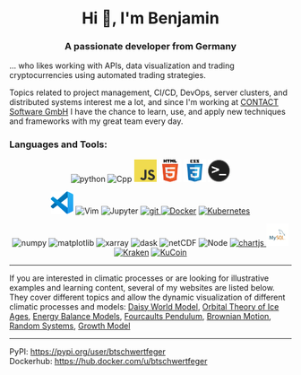<h1 align="center">Hi 👋, I'm Benjamin</h1>
<h3 align="center">A passionate developer from Germany</h3>
<p>... who likes working with APIs, data visualization and trading cryptocurrencies using automated trading strategies.

Topics related to project management, CI/CD, DevOps, server clusters, and distributed systems interest me a lot, and since I'm working at [CONTACT Software GmbH](https://www.contact-software.com/de/) I have the chance to learn, use, and apply new techniques and frameworks with my great team every day.

</p>

<h3 align="left">Languages and Tools:</h3>
<p align="center">
<img alt="python" width="40px" height="40px" src="https://upload.wikimedia.org/wikipedia/commons/thumb/c/c3/Python-logo-notext.svg/768px-Python-logo-notext.svg.png" />
<img alt="Cpp" width="40px" height="40px" src="https://www.vectorsoft.de/wp-content/uploads/2019/10/C_API-300x300.png" />
<img alt="JavaScript" width="40px" height="40px" src="https://raw.githubusercontent.com/github/explore/80688e429a7d4ef2fca1e82350fe8e3517d3494d/topics/javascript/javascript.png" />
<img alt="HTML5" width="40px" height="40px" src="https://raw.githubusercontent.com/github/explore/80688e429a7d4ef2fca1e82350fe8e3517d3494d/topics/html/html.png" />
<img src="https://raw.githubusercontent.com/devicons/devicon/master/icons/css3/css3-original-wordmark.svg" alt="css3" width="40" height="40"/> </a>
<img alt="Terminal" width="40px" height="40px" src="https://raw.githubusercontent.com/github/explore/80688e429a7d4ef2fca1e82350fe8e3517d3494d/topics/terminal/terminal.png" />

<p align="center">
<img alt="Visual Studio Code" width="40px" height="40px" src="https://raw.githubusercontent.com/github/explore/80688e429a7d4ef2fca1e82350fe8e3517d3494d/topics/visual-studio-code/visual-studio-code.png" /> <img alt="Vim" width="40px" height="40px" src="https://upload.wikimedia.org/wikipedia/commons/9/9f/Vimlogo.svg" />
<img alt="Jupyter" height="40px" width="40px" src="https://numfocus.org/wp-content/uploads/2016/07/jupyter-logo-300.png" />
 <a href="https://git-scm.com/" target="_blank" rel="noreferrer"> <img src="https://www.vectorlogo.zone/logos/git-scm/git-scm-icon.svg" alt="git" width="40" height="40"/> </a>
 <a href="https://docker.com" target="_blank" rel="noreferrer">
<img alt="Docker" height="40px" src="https://upload.wikimedia.org/wikipedia/commons/4/4e/Docker_%28container_engine%29_logo.svg" /></a>
<a href="https://kubernetes.io/" target="_blank" rel="noreferrer">
<img alt="Kubernetes" width="40px" height="40px" src="https://upload.wikimedia.org/wikipedia/commons/3/39/Kubernetes_logo_without_workmark.svg"/></a>
</p>

<p align="center">
<img alt="numpy" width="40px" height="40px" src="https://user-images.githubusercontent.com/67586773/105040771-43887300-5a88-11eb-9f01-bee100b9ef22.png" />
<img alt="matplotlib" width="40px" height="40px" src="https://upload.wikimedia.org/wikipedia/commons/thumb/8/84/Matplotlib_icon.svg/1200px-Matplotlib_icon.svg.png" />
<img alt="xarray" width="40px" height="40px" src="https://numfocus.org/wp-content/uploads/2018/09/xarray-logo-square.png" />
<img alt="dask" width="40px" height="40px" src="https://upload.wikimedia.org/wikipedia/commons/thumb/1/1d/Dask_logo.svg/1200px-Dask_logo.svg.png">
<img alt="netCDF" width="40px" height="40px" src="https://tools.clm-community.eu/docs/ncdf4Utils/files/de22d5ea-8308-4ffe-b04d-e5a424d4f5a2.png" />
<img alt="Node" width="40px" height="40px" src="https://icon2.cleanpng.com/20180821/qae/kisspng-node-js-javascript-website-development-express-js-weekly-2-5b7c78fbb78ba2.1805803115348840917518.jpg" />
<a href="https://www.chartjs.org" target="_blank" rel="noreferrer"> <img src="https://www.chartjs.org/media/logo-title.svg" alt="chartjs" width="40" height="40"/> </a>
<img alt="MySQL" width="40px" height="40px"  src="https://raw.githubusercontent.com/github/explore/80688e429a7d4ef2fca1e82350fe8e3517d3494d/topics/mysql/mysql.png" />
<a href="https://kraken.com" target="_blank" rel="noreferrer"><img alt="Kraken" width="40px" height="40px" src="https://support.kraken.com/hc/article_attachments/360071515791/RetailApp_Icon_10012020.png"></a>
<a href="https://www.kucoin.com/r/rf/rJ8SPWA" target="_blank" rel="noreferrer"><img alt="KuCoin" width="40px" height="40px" src="https://s3-eu-west-1.amazonaws.com/tpd/logos/5a544749b894c90a88f69278/0x0.png"> </a>
</p>
<!--
<h3 align="left">What I'm learning:</h3>

<p align="center">
<a href="https://angular.io" target="_blank" rel="noreferrer">
<img src="https://angular.io/assets/images/logos/angular/angular.svg" alt="angular" width="40" height="40"/> </a>
<img src="https://raw.githubusercontent.com/devicons/devicon/master/icons/typescript/typescript-original.svg" alt="typescript" width="40" height="40"/> </a>
<a href="https://www.w3schools.com/css/" target="_blank" rel="noreferrer">
<a href="https://firebase.google.com/" target="_blank" rel="noreferrer">
<img src="https://www.vectorlogo.zone/logos/firebase/firebase-icon.svg" alt="firebase" width="40" height="40"/> </a>
<a href="https://www.typescriptlang.org/" target="_blank" rel="noreferrer"> </a>
</p>
<p>... to build the <a href="https://wool-wanted.web.app/" target='_blank'>Wool Wanted</a> portfolio web application for my mom's knitting wear as well as an app to rent my trading strategies using Kubernetes cluster to scale the work load.</p> -->

---

<!-- <div align="center"><img src="https://github-readme-stats.vercel.app/api/top-langs?username=btschwertfeger&show_icons=true&locale=en&layout=compact" alt="btschwertfeger" /></div> -->

If you are interested in climatic processes or are looking for illustrative examples and learning content, several of my websites are listed below. They cover different topics and allow the dynamic visualization of different climatic processes and models:
<a href="https://www.awi.de/fileadmin/user_upload/AWI/Forschung/Klimawissenschaft/Dynamik_des_Palaeoklimas/DaisyWorld/index.html" target='_blank'>Daisy World Model</a>,
<a href="https://www.awi.de/fileadmin/user_upload/AWI/Forschung/Klimawissenschaft/Dynamik_des_Palaeoklimas/OrbitalTheoryOfIceAges/index.html" target='_blank'>Orbital Theory of Ice Ages</a>,
<a href="https://www.awi.de/fileadmin/user_upload/AWI/Forschung/Klimawissenschaft/Dynamik_des_Palaeoklimas/EnergyBalanceModels/index.html" target='_blank'>Energy Balance Models</a>,
<a href="https://github.com/btschwertfeger/Foucaults-Pendulum-Website" target='_blank'>Fourcaults Pendulum</a>,
<a href="https://www.awi.de/fileadmin/user_upload/AWI/Forschung/Klimawissenschaft/Dynamik_des_Palaeoklimas/BrownianMotion/index.html" target='_blank'>Brownian Motion</a>,
<a href="https://www.awi.de/fileadmin/user_upload/AWI/Forschung/Klimawissenschaft/Dynamik_des_Palaeoklimas/RandomSystems/index.html" target='_blank'>Random Systems</a>,
<a href="https://b-schwertfeger.de/projects/awi-work/GrowthModel" target='_blank'>Growth Model</a>

---

PyPI: <a href="https://pypi.org/user/btschwertfeger/" target="_blank">https://pypi.org/user/btschwertfeger</a> <br>
Dockerhub: <a href="https://hub.docker.com/u/btschwertfeger" target="_blank">https://hub.docker.com/u/btschwertfeger</a> <br>

<!-- GitLab: <a href="https://gitlab.hzdr.de/benjamin.schwertfeger">https://gitlab.hzdr.de/benjamin.schwertfeger</a> <br>-->

